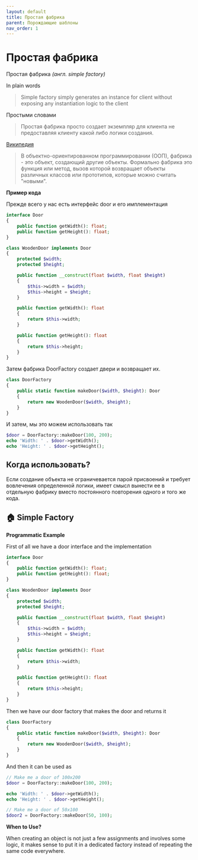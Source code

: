 ```yaml
---
layout: default
title: Простая фабрика
parent: Порождающие шаблоны
nav_order: 1
---
```


# Простая фабрика

Простая фабрика _(англ. simple factory)_

In plain words
> Simple factory simply generates an instance for client without exposing any instantiation logic to the client




Простыми словами
> Простая фабрика просто создает экземпляр для клиента не предоставляя клиенту какой либо логики создания.

[Википедия](https://en.wikipedia.org/wiki/Factory_(object-oriented_programming))
> В объектно-ориентированном программировании (ООП), фабрика - это объект, создающий другие объекты. 
> Формально фабрика это функция или метод, вызов которой возвращает объекты различных классов или прототипов, которые можно считать "новыми".

**Пример кода**

Прежде всего у нас есть интерфейс door и его имплементация
```php
interface Door
{
    public function getWidth(): float;
    public function getHeight(): float;
}

class WoodenDoor implements Door
{
    protected $width;
    protected $height;

    public function __construct(float $width, float $height)
    {
        $this->width = $width;
        $this->height = $height;
    }

    public function getWidth(): float
    {
        return $this->width;
    }

    public function getHeight(): float
    {
        return $this->height;
    }
}
```

Затем фабрика DoorFactory создает двери и возвращает их.

```php
class DoorFactory
{
    public static function makeDoor($width, $height): Door
    {
        return new WoodenDoor($width, $height);
    }
}
```

И затем, мы это можем использовать так

```php
$door = DoorFactory::makeDoor(100, 200);
echo 'Width: ' . $door->getWidth();
echo 'Height: ' . $door->getHeight();
```

## Когда использовать?

Если создание объекта не ограничевается парой присвоений и требует вовлечения определенной логики, 
имеет смысл вынести ее в отдельную фабрику вместо постоянного повторения одного и того же кода.


🏠 Simple Factory
--------------

**Programmatic Example**

First of all we have a door interface and the implementation
```php
interface Door
{
    public function getWidth(): float;
    public function getHeight(): float;
}

class WoodenDoor implements Door
{
    protected $width;
    protected $height;

    public function __construct(float $width, float $height)
    {
        $this->width = $width;
        $this->height = $height;
    }

    public function getWidth(): float
    {
        return $this->width;
    }

    public function getHeight(): float
    {
        return $this->height;
    }
}
```
Then we have our door factory that makes the door and returns it
```php
class DoorFactory
{
    public static function makeDoor($width, $height): Door
    {
        return new WoodenDoor($width, $height);
    }
}
```
And then it can be used as
```php
// Make me a door of 100x200
$door = DoorFactory::makeDoor(100, 200);

echo 'Width: ' . $door->getWidth();
echo 'Height: ' . $door->getHeight();

// Make me a door of 50x100
$door2 = DoorFactory::makeDoor(50, 100);
```

**When to Use?**

When creating an object is not just a few assignments and involves some logic, it makes sense to put it in a dedicated factory instead of repeating the same code everywhere.
